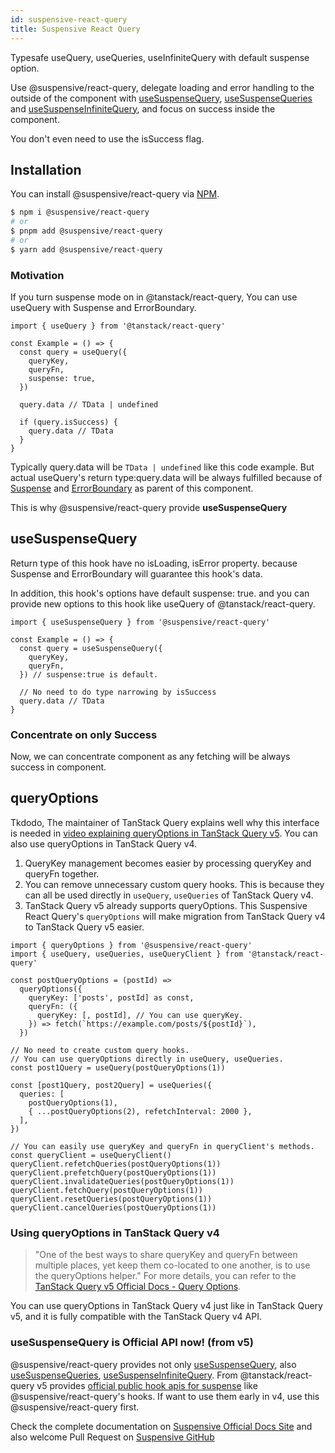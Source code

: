 ```yaml
---
id: suspensive-react-query
title: Suspensive React Query
---
```


Typesafe useQuery, useQueries, useInfiniteQuery with default suspense option.

Use @suspensive/react-query, delegate loading and error handling to the outside of the component with [useSuspenseQuery](https://suspensive.org/docs/react-query/useSuspenseQuery), [useSuspenseQueries](https://suspensive.org/docs/react-query/useSuspenseQueries) and [useSuspenseInfiniteQuery](https://suspensive.org/docs/react-query/useSuspenseInfiniteQuery), and focus on success inside the component.

You don't even need to use the isSuccess flag.

## Installation

You can install @suspensive/react-query via [NPM](https://www.npmjs.com/package/@suspensive/react-query).

```bash
$ npm i @suspensive/react-query
# or
$ pnpm add @suspensive/react-query
# or
$ yarn add @suspensive/react-query
```

### Motivation

If you turn suspense mode on in @tanstack/react-query, You can use useQuery with Suspense and ErrorBoundary.

```tsx
import { useQuery } from '@tanstack/react-query'

const Example = () => {
  const query = useQuery({
    queryKey,
    queryFn,
    suspense: true,
  })

  query.data // TData | undefined

  if (query.isSuccess) {
    query.data // TData
  }
}
```

Typically query.data will be `TData | undefined` like this code example.
But actual useQuery's return type:query.data will be always fulfilled because of [Suspense](https://suspensive.org/docs/react/Suspense) and [ErrorBoundary](https://suspensive.org/docs/react/ErrorBoundary) as parent of this component.

This is why @suspensive/react-query provide **useSuspenseQuery**

## useSuspenseQuery

Return type of this hook have no isLoading, isError property. because Suspense and ErrorBoundary will guarantee this hook's data.

In addition, this hook's options have default suspense: true. and you can provide new options to this hook like useQuery of @tanstack/react-query.

```tsx
import { useSuspenseQuery } from '@suspensive/react-query'

const Example = () => {
  const query = useSuspenseQuery({
    queryKey,
    queryFn,
  }) // suspense:true is default.

  // No need to do type narrowing by isSuccess
  query.data // TData
}
```

### Concentrate on only Success

Now, we can concentrate component as any fetching will be always success in component.

## queryOptions

Tkdodo, The maintainer of TanStack Query explains well why this interface is needed in [video explaining queryOptions in TanStack Query v5](https://youtu.be/bhE3wuB_TuA?feature=shared&t=1697).
You can also use queryOptions in TanStack Query v4.

1. QueryKey management becomes easier by processing queryKey and queryFn together.
2. You can remove unnecessary custom query hooks. This is because they can all be used directly in `useQuery`, `useQueries` of TanStack Query v4.
3. TanStack Query v5 already supports queryOptions. This Suspensive React Query's `queryOptions` will make migration from TanStack Query v4 to TanStack Query v5 easier.

```tsx
import { queryOptions } from '@suspensive/react-query'
import { useQuery, useQueries, useQueryClient } from '@tanstack/react-query'

const postQueryOptions = (postId) =>
  queryOptions({
    queryKey: ['posts', postId] as const,
    queryFn: ({
      queryKey: [, postId], // You can use queryKey.
    }) => fetch(`https://example.com/posts/${postId}`),
  })

// No need to create custom query hooks.
// You can use queryOptions directly in useQuery, useQueries.
const post1Query = useQuery(postQueryOptions(1))

const [post1Query, post2Query] = useQueries({
  queries: [
    postQueryOptions(1),
    { ...postQueryOptions(2), refetchInterval: 2000 },
  ],
})

// You can easily use queryKey and queryFn in queryClient's methods.
const queryClient = useQueryClient()
queryClient.refetchQueries(postQueryOptions(1))
queryClient.prefetchQuery(postQueryOptions(1))
queryClient.invalidateQueries(postQueryOptions(1))
queryClient.fetchQuery(postQueryOptions(1))
queryClient.resetQueries(postQueryOptions(1))
queryClient.cancelQueries(postQueryOptions(1))
```

### Using queryOptions in TanStack Query v4

> "One of the best ways to share queryKey and queryFn between multiple places, yet keep them co-located to one another, is to use the queryOptions helper." For more details, you can refer to the [TanStack Query v5 Official Docs - Query Options](https://tanstack.com/query/latest/docs/framework/react/guides/query-options).

You can use queryOptions in TanStack Query v4 just like in TanStack Query v5, and it is fully compatible with the TanStack Query v4 API.

### useSuspenseQuery is Official API now! (from v5)

@suspensive/react-query provides not only [useSuspenseQuery](https://suspensive.org/docs/react-query/useSuspenseQuery), also [useSuspenseQueries](https://suspensive.org/docs/react-query/useSuspenseQueries), [useSuspenseInfiniteQuery](https://suspensive.org/docs/react-query/useSuspenseInfiniteQuery). From @tanstack/react-query v5 provides [official public hook apis for suspense](https://tanstack.com/query/v5/docs/react/guides/suspense) like @suspensive/react-query's hooks. If want to use them early in v4, use this @suspensive/react-query first.

Check the complete documentation on [Suspensive Official Docs Site](https://suspensive.org/) and also welcome Pull Request on [Suspensive GitHub](https://github.com/suspensive/react)
